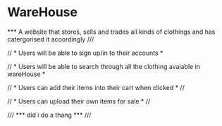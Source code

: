 # WareHouse
 *** A website that stores, sells and trades all kinds of clothings and has catergorised it acoordingly ///

// * Users will be able to sign up/in to their accounts *

// * Users will be able to search through all the clothing avaiable in wareHouse *

// * Users can add their items into their cart when clicked *  //

// * Users can upload their own items for sale * //

/// *** did i do a thang *** ///
